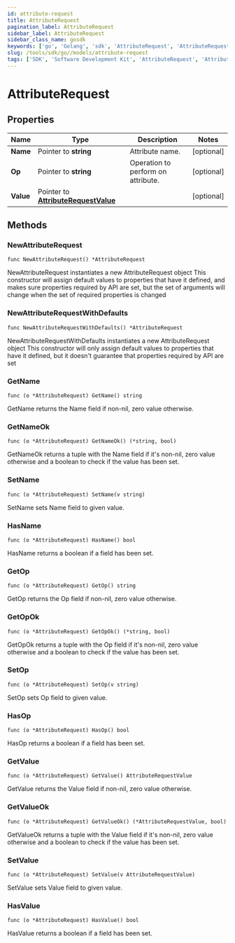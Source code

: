 ```yaml
---
id: attribute-request
title: AttributeRequest
pagination_label: AttributeRequest
sidebar_label: AttributeRequest
sidebar_class_name: gosdk
keywords: ['go', 'Golang', 'sdk', 'AttributeRequest', 'AttributeRequest'] 
slug: /tools/sdk/go//models/attribute-request
tags: ['SDK', 'Software Development Kit', 'AttributeRequest', 'AttributeRequest']
---
```


# AttributeRequest

## Properties

Name | Type | Description | Notes
------------ | ------------- | ------------- | -------------
**Name** | Pointer to **string** | Attribute name. | [optional] 
**Op** | Pointer to **string** | Operation to perform on attribute. | [optional] 
**Value** | Pointer to [**AttributeRequestValue**](attribute-request-value) |  | [optional] 

## Methods

### NewAttributeRequest

`func NewAttributeRequest() *AttributeRequest`

NewAttributeRequest instantiates a new AttributeRequest object
This constructor will assign default values to properties that have it defined,
and makes sure properties required by API are set, but the set of arguments
will change when the set of required properties is changed

### NewAttributeRequestWithDefaults

`func NewAttributeRequestWithDefaults() *AttributeRequest`

NewAttributeRequestWithDefaults instantiates a new AttributeRequest object
This constructor will only assign default values to properties that have it defined,
but it doesn't guarantee that properties required by API are set

### GetName

`func (o *AttributeRequest) GetName() string`

GetName returns the Name field if non-nil, zero value otherwise.

### GetNameOk

`func (o *AttributeRequest) GetNameOk() (*string, bool)`

GetNameOk returns a tuple with the Name field if it's non-nil, zero value otherwise
and a boolean to check if the value has been set.

### SetName

`func (o *AttributeRequest) SetName(v string)`

SetName sets Name field to given value.

### HasName

`func (o *AttributeRequest) HasName() bool`

HasName returns a boolean if a field has been set.

### GetOp

`func (o *AttributeRequest) GetOp() string`

GetOp returns the Op field if non-nil, zero value otherwise.

### GetOpOk

`func (o *AttributeRequest) GetOpOk() (*string, bool)`

GetOpOk returns a tuple with the Op field if it's non-nil, zero value otherwise
and a boolean to check if the value has been set.

### SetOp

`func (o *AttributeRequest) SetOp(v string)`

SetOp sets Op field to given value.

### HasOp

`func (o *AttributeRequest) HasOp() bool`

HasOp returns a boolean if a field has been set.

### GetValue

`func (o *AttributeRequest) GetValue() AttributeRequestValue`

GetValue returns the Value field if non-nil, zero value otherwise.

### GetValueOk

`func (o *AttributeRequest) GetValueOk() (*AttributeRequestValue, bool)`

GetValueOk returns a tuple with the Value field if it's non-nil, zero value otherwise
and a boolean to check if the value has been set.

### SetValue

`func (o *AttributeRequest) SetValue(v AttributeRequestValue)`

SetValue sets Value field to given value.

### HasValue

`func (o *AttributeRequest) HasValue() bool`

HasValue returns a boolean if a field has been set.



